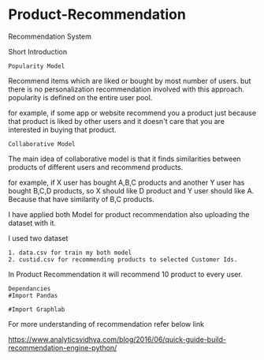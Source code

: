 # Product-Recommendation
Recommendation System

Short Introduction

    Popularity Model

 Recommend items which are liked or bought by most number of users. but there is no personalization recommendation involved with this approach.
 popularity is defined on the entire user pool.
 
 for example, if some app or website recommend you a product just because that product is liked by other users and it doesn't care that you are interested in buying that product.
 
    Collaborative Model
    
 The main idea of collaborative model is that it finds similarities between products of different users and recommend products.
 
 for example, if X user has bought A,B,C products and another Y user has bought B,C,D products, so X should like D product and Y user should like A. Because that have similarity of B,C products.
 
I have applied both Model for product recommendation also uploading the dataset with it.

I used two dataset

    1. data.csv for train my both model
    2. custid.csv for recommending products to selected Customer Ids.

In Product Recommendation it will recommend 10 product to every user.

    Dependancies
    #Import Pandas

    #Import Graphlab

For more understanding of recommendation refer below link

https://www.analyticsvidhya.com/blog/2016/06/quick-guide-build-recommendation-engine-python/
